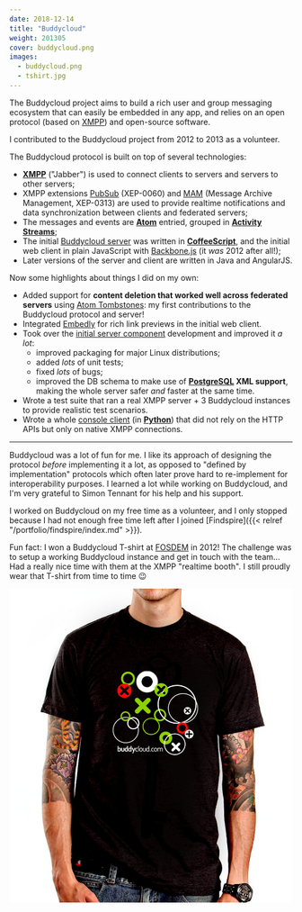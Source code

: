 ```yaml
---
date: 2018-12-14
title: "Buddycloud"
weight: 201305
cover: buddycloud.png
images:
  - buddycloud.png
  - tshirt.jpg
---
```


The Buddycloud project aims to build a rich user and group messaging ecosystem that can easily be embedded in any app,
and relies on an open protocol (based on [XMPP][]) and open-source software.

I contributed to the Buddycloud project from 2012 to 2013 as a volunteer.

<!--more-->

The Buddycloud protocol is built on top of several technologies:

- **[XMPP][]** ("Jabber") is used to connect clients to servers and servers to other servers;
- XMPP extensions [PubSub][] (XEP-0060) and [MAM][] (Message Archive Management, XEP-0313) are used to provide realtime
  notifications and data synchronization between clients and federated servers;
- The messages and events are **[Atom][]** entried, grouped in **[Activity Streams][]**;
- The initial [Buddycloud server][] was written in **[CoffeeScript][]**, and the initial web client in plain JavaScript
  with [Backbone.js][] (it *was* 2012 after all!);
- Later versions of the server and client are written in Java and AngularJS.


Now some highlights about things I did on my own:

- Added support for **content deletion that worked well across federated servers** using [Atom Tombstones][]: my first
  contributions to the Buddycloud protocol and server!
- Integrated [Embedly][] for rich link previews in the initial web client.
- Took over the [initial server component][Buddycloud server] development and improved it *a lot*:
    * improved packaging for major Linux distributions;
    * added *lots* of unit tests;
    * fixed *lots* of bugs;
    * improved the DB schema to make use of **[PostgreSQL][] XML support**, making the whole server safer *and* faster
      at the same time.
- Wrote a test suite that ran a real XMPP server + 3 Buddycloud instances to provide realistic test scenarios.
- Wrote a whole [console client][bccc] (in **[Python][]**) that did not rely on the HTTP APIs but only on native XMPP
  connections.

---

Buddycloud was a lot of fun for me. I like its approach of designing the protocol *before* implementing it a lot, as
opposed to "defined by implementation" protocols which often later prove hard to re-implement for interoperability
purposes. I learned a lot while working on Buddycloud, and I'm very grateful to Simon Tennant for his help and his
support.

I worked on Buddycloud on my free time as a volunteer, and I only stopped because I had not enough free time left after
I joined [Findspire]({{< relref "/portfolio/findspire/index.md" >}}).

Fun fact: I won a Buddycloud T-shirt at [FOSDEM][] in 2012! The challenge was to setup a working Buddycloud instance and
get in touch with the team… Had a really nice time with them at the XMPP "realtime booth". I still proudly wear that
T-shirt from time to time :wink:

![The Buddycloud T-shirt, worn by someone with actual muscles](./tshirt.jpg)



[Activity Streams]: http://activitystrea.ms/
[Atom Tombstones]: https://tools.ietf.org/html/rfc6721
[Atom]: https://tools.ietf.org/html/rfc4287
[Backbone.js]: http://backbonejs.org/
[Buddycloud server]: https://github.com/buddycloud/deprecated-buddycloud-server
[CoffeeScript]: https://coffeescript.org/
[Embedly]: https://embed.ly/
[FOSDEM]: https://fosdem.org/
[MAM]: https://xmpp.org/extensions/xep-0313.html
[PostgreSQL]: https://www.postgresql.org/
[PubSub]: https://xmpp.org/extensions/xep-0060.html
[Python]: https://www.python.org/
[XMPP]: https://xmpp.org/
[bccc]: https://github.com/Schnouki/bccc
